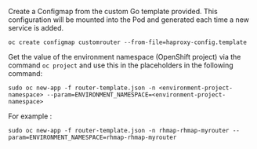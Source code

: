 Create a Configmap from the custom Go template provided. This configuration will be mounted into the Pod and generated each time a new service is added.

```
oc create configmap customrouter --from-file=haproxy-config.template
```


Get the value of the environment namespace (OpenShift project) via the command `oc project` and use this in the placeholders in the following command:

```
sudo oc new-app -f router-template.json -n <environment-project-namespace> --param=ENVIRONMENT_NAMESPACE=<environment-project-namespace>
```
For example :

```
sudo oc new-app -f router-template.json -n rhmap-rhmap-myrouter --param=ENVIRONMENT_NAMESPACE=rhmap-rhmap-myrouter
```
